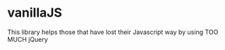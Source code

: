 vanillaJS
=========

This library helps those that have lost their Javascript way by using TOO MUCH jQuery
